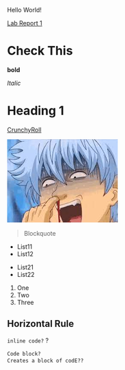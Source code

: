 Hello World!

[Lab Report 1](https://pmckenna2425.github.io/cse15l-lab-reports/Lab-Report-1.html)

# **Check This**

**bold** 

*Italic*

# Heading 1 

[CrunchyRoll](https://crunchyroll.com)

![Gintama](images-2.jpeg)

> Blockquote 

* List11
* List12
- List21
- List22


1. One
2. Two
3. Three


Horizontal Rule 
---

`inline code?` ?

```
Code block? 
Creates a block of codE??
```

